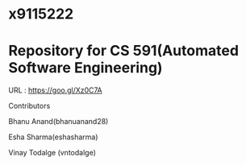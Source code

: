 # x9115222
# Repository for CS 591(Automated Software Engineering)
URL : https://goo.gl/Xz0C7A


Contributors

  Bhanu Anand(bhanuanand28)
  
  Esha Sharma(eshasharma)
  
  Vinay Todalge (vntodalge)
